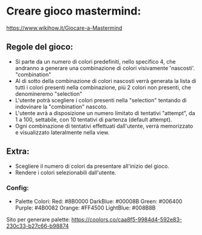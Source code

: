 # Creare gioco mastermind:

https://www.wikihow.it/Giocare-a-Mastermind

## Regole del gioco:
- Si parte da un numero di colori predefiniti, nello specifico 4, che andranno a generare una combinazione di colori visivamente 'nascosti'. "combination"
- Al di sotto della combinazione di colori nascosti verrà generata la lista di tutti i colori presenti nella combinazione, più 2 colori non presenti, che denomineremo "selection"
- L'utente potrà scegliere i colori presenti nella "selection" tentando di indovinare la "combination" nascoto.
- L'utente avrà a disposizione un numero limitato di tentativi "attempt", da 1 a  100, settabile, con 10 tentativi di partenza (default attempt).
- Ogni combinazione di tentativi effettuati dall'utente, verrà memorizzato e visualizzato lateralmente nella view.

## Extra:
- Scegliere il numero di colori da presentare all'inizio del gioco.
- Rendere i colori selezionabili dall'utente.

### Config:
- Palette Colori:
    Red: #8B0000
    DarkBlue: #00008B
    Green: #006400
    Purple: #4B0082
    Orange: #FF4500
    LightBlue: #008B8B

Sito per generare palette:
https://coolors.co/caa8f5-9984d4-592e83-230c33-b27c66-b98874
